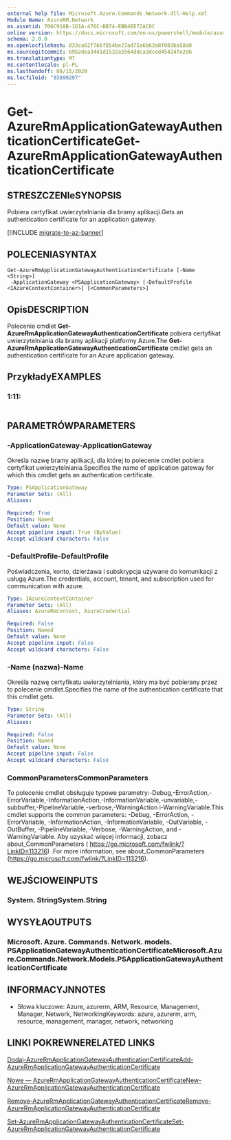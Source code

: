 ```yaml
---
external help file: Microsoft.Azure.Commands.Network.dll-Help.xml
Module Name: AzureRM.Network
ms.assetid: 706C918B-1D1A-476C-BB74-EBB4EE72AC0C
online version: https://docs.microsoft.com/en-us/powershell/module/azurerm.network/get-azurermapplicationgatewayauthenticationcertificate
schema: 2.0.0
ms.openlocfilehash: 033ca62f766f854be27ad75a6b63a8f883ba58d0
ms.sourcegitcommit: b9b2dea3441d1532a5564ddca3dced45424fe2d6
ms.translationtype: MT
ms.contentlocale: pl-PL
ms.lasthandoff: 08/15/2020
ms.locfileid: "93899297"
---
```

# <span data-ttu-id="c38d7-101">Get-AzureRmApplicationGatewayAuthenticationCertificate</span><span class="sxs-lookup"><span data-stu-id="c38d7-101">Get-AzureRmApplicationGatewayAuthenticationCertificate</span></span>

## <span data-ttu-id="c38d7-102">STRESZCZENIe</span><span class="sxs-lookup"><span data-stu-id="c38d7-102">SYNOPSIS</span></span>
<span data-ttu-id="c38d7-103">Pobiera certyfikat uwierzytelniania dla bramy aplikacji.</span><span class="sxs-lookup"><span data-stu-id="c38d7-103">Gets an authentication certificate for an application gateway.</span></span>

[!INCLUDE [migrate-to-az-banner](../../includes/migrate-to-az-banner.md)]

## <span data-ttu-id="c38d7-104">POLECENIA</span><span class="sxs-lookup"><span data-stu-id="c38d7-104">SYNTAX</span></span>

```
Get-AzureRmApplicationGatewayAuthenticationCertificate [-Name <String>]
 -ApplicationGateway <PSApplicationGateway> [-DefaultProfile <IAzureContextContainer>] [<CommonParameters>]
```

## <span data-ttu-id="c38d7-105">Opis</span><span class="sxs-lookup"><span data-stu-id="c38d7-105">DESCRIPTION</span></span>
<span data-ttu-id="c38d7-106">Polecenie cmdlet **Get-AzureRmApplicationGatewayAuthenticationCertificate** pobiera certyfikat uwierzytelniania dla bramy aplikacji platformy Azure.</span><span class="sxs-lookup"><span data-stu-id="c38d7-106">The **Get-AzureRmApplicationGatewayAuthenticationCertificate** cmdlet gets an authentication certificate for an Azure application gateway.</span></span>

## <span data-ttu-id="c38d7-107">Przykłady</span><span class="sxs-lookup"><span data-stu-id="c38d7-107">EXAMPLES</span></span>

### <span data-ttu-id="c38d7-108">1:1</span><span class="sxs-lookup"><span data-stu-id="c38d7-108">1:</span></span>
```

```

## <span data-ttu-id="c38d7-109">PARAMETRÓW</span><span class="sxs-lookup"><span data-stu-id="c38d7-109">PARAMETERS</span></span>

### <span data-ttu-id="c38d7-110">-ApplicationGateway</span><span class="sxs-lookup"><span data-stu-id="c38d7-110">-ApplicationGateway</span></span>
<span data-ttu-id="c38d7-111">Określa nazwę bramy aplikacji, dla której to polecenie cmdlet pobiera certyfikat uwierzytelniania.</span><span class="sxs-lookup"><span data-stu-id="c38d7-111">Specifies the name of application gateway for which this cmdlet gets an authentication certificate.</span></span>

```yaml
Type: PSApplicationGateway
Parameter Sets: (All)
Aliases: 

Required: True
Position: Named
Default value: None
Accept pipeline input: True (ByValue)
Accept wildcard characters: False
```

### <span data-ttu-id="c38d7-112">-DefaultProfile</span><span class="sxs-lookup"><span data-stu-id="c38d7-112">-DefaultProfile</span></span>
<span data-ttu-id="c38d7-113">Poświadczenia, konto, dzierżawa i subskrypcja używane do komunikacji z usługą Azure.</span><span class="sxs-lookup"><span data-stu-id="c38d7-113">The credentials, account, tenant, and subscription used for communication with azure.</span></span>

```yaml
Type: IAzureContextContainer
Parameter Sets: (All)
Aliases: AzureRmContext, AzureCredential

Required: False
Position: Named
Default value: None
Accept pipeline input: False
Accept wildcard characters: False
```

### <span data-ttu-id="c38d7-114">-Name (nazwa)</span><span class="sxs-lookup"><span data-stu-id="c38d7-114">-Name</span></span>
<span data-ttu-id="c38d7-115">Określa nazwę certyfikatu uwierzytelniania, który ma być pobierany przez to polecenie cmdlet.</span><span class="sxs-lookup"><span data-stu-id="c38d7-115">Specifies the name of the authentication certificate that this cmdlet gets.</span></span>

```yaml
Type: String
Parameter Sets: (All)
Aliases: 

Required: False
Position: Named
Default value: None
Accept pipeline input: False
Accept wildcard characters: False
```

### <span data-ttu-id="c38d7-116">CommonParameters</span><span class="sxs-lookup"><span data-stu-id="c38d7-116">CommonParameters</span></span>
<span data-ttu-id="c38d7-117">To polecenie cmdlet obsługuje typowe parametry:-Debug,-ErrorAction,-ErrorVariable,-InformationAction,-InformationVariable,-unvariable,-subbuffer,-PipelineVariable,-verbose,-WarningAction i-WarningVariable.</span><span class="sxs-lookup"><span data-stu-id="c38d7-117">This cmdlet supports the common parameters: -Debug, -ErrorAction, -ErrorVariable, -InformationAction, -InformationVariable, -OutVariable, -OutBuffer, -PipelineVariable, -Verbose, -WarningAction, and -WarningVariable.</span></span> <span data-ttu-id="c38d7-118">Aby uzyskać więcej informacji, zobacz about_CommonParameters ( https://go.microsoft.com/fwlink/?LinkID=113216) .</span><span class="sxs-lookup"><span data-stu-id="c38d7-118">For more information, see about_CommonParameters (https://go.microsoft.com/fwlink/?LinkID=113216).</span></span>

## <span data-ttu-id="c38d7-119">WEJŚCIOWE</span><span class="sxs-lookup"><span data-stu-id="c38d7-119">INPUTS</span></span>

### <span data-ttu-id="c38d7-120">System. String</span><span class="sxs-lookup"><span data-stu-id="c38d7-120">System.String</span></span>

## <span data-ttu-id="c38d7-121">WYSYŁA</span><span class="sxs-lookup"><span data-stu-id="c38d7-121">OUTPUTS</span></span>

### <span data-ttu-id="c38d7-122">Microsoft. Azure. Commands. Network. models. PSApplicationGatewayAuthenticationCertificate</span><span class="sxs-lookup"><span data-stu-id="c38d7-122">Microsoft.Azure.Commands.Network.Models.PSApplicationGatewayAuthenticationCertificate</span></span>

## <span data-ttu-id="c38d7-123">INFORMACYJN</span><span class="sxs-lookup"><span data-stu-id="c38d7-123">NOTES</span></span>
* <span data-ttu-id="c38d7-124">Słowa kluczowe: Azure, azurerm, ARM, Resource, Management, Manager, Network, Networking</span><span class="sxs-lookup"><span data-stu-id="c38d7-124">Keywords: azure, azurerm, arm, resource, management, manager, network, networking</span></span>

## <span data-ttu-id="c38d7-125">LINKI POKREWNE</span><span class="sxs-lookup"><span data-stu-id="c38d7-125">RELATED LINKS</span></span>

[<span data-ttu-id="c38d7-126">Dodaj-AzureRmApplicationGatewayAuthenticationCertificate</span><span class="sxs-lookup"><span data-stu-id="c38d7-126">Add-AzureRmApplicationGatewayAuthenticationCertificate</span></span>](./Add-AzureRmApplicationGatewayAuthenticationCertificate.md)

[<span data-ttu-id="c38d7-127">Nowe — AzureRmApplicationGatewayAuthenticationCertificate</span><span class="sxs-lookup"><span data-stu-id="c38d7-127">New-AzureRmApplicationGatewayAuthenticationCertificate</span></span>](./New-AzureRmApplicationGatewayAuthenticationCertificate.md)

[<span data-ttu-id="c38d7-128">Remove-AzureRmApplicationGatewayAuthenticationCertificate</span><span class="sxs-lookup"><span data-stu-id="c38d7-128">Remove-AzureRmApplicationGatewayAuthenticationCertificate</span></span>](./Remove-AzureRmApplicationGatewayAuthenticationCertificate.md)

[<span data-ttu-id="c38d7-129">Set-AzureRmApplicationGatewayAuthenticationCertificate</span><span class="sxs-lookup"><span data-stu-id="c38d7-129">Set-AzureRmApplicationGatewayAuthenticationCertificate</span></span>](./Set-AzureRmApplicationGatewayAuthenticationCertificate.md)



